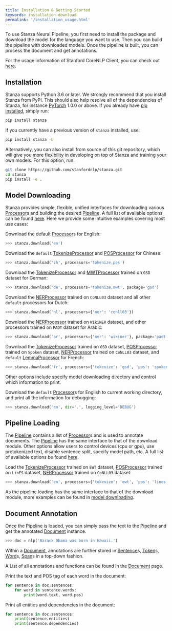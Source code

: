 ```yaml
---
title: Installation & Getting Started
keywords: installation-download
permalink: '/installation_usage.html'
---
```


To use Stanza Neural Pipeline, you first need to install the package and download the model for the language you want to use. Then you can build the pipeline with downloaded models. Once the pipeline is built, you can process the document and get annotations.

For the usage information of Stanford CoreNLP Client, you can check out [here](corenlp_client.md).

## Installation

Stanza supports Python 3.6 or later. We strongly recommend that you install Stanza from PyPI. This should also help resolve all of the dependencies of Stanza, for instance [PyTorch](https://pytorch.org/) 1.0.0 or above. If you already have [pip installed](https://pip.pypa.io/en/stable/installing/), simply run:
```bash
pip install stanza
```

If you currently have a previous version of `stanza` installed, use:
```bash
pip install stanza -U
```

Alternatively, you can also install from source of this git repository, which will give you more flexibility in developing on top of Stanza and training your own models. For this option, run:
```bash
git clone https://github.com/stanfordnlp/stanza.git
cd stanza
pip install -e .
```

## Model Downloading

Stanza provides simple, flexible, unified interfaces for downloading various [Processor](pipeline.md#processors)s and building the desired [Pipeline](pipeline.md#pipeline). A full list of available options can be found [here](models#downloading-and-using-models). Here we provide some intuitive examples covering most use cases:

Download the default [Processor](pipeline.md#processors)s for English:
```python
>>> stanza.download('en')
```

Download the `default` [TokenizeProcessor](tokenize.md) and [POSProcessor](pos.md) for Chinese:
```python
>>> stanza.download('zh', processors='tokenize,pos')
```

Download the [TokenizeProcessor](tokenize.md) and [MWTProcessor](mwt.md) trained on `GSD` dataset for German:
```python
>>> stanza.download('de', processors='tokenize,mwt', package='gsd')
```

Download the [NERProcessor](ner.md) trained on `CoNLL03` dataset and all other `default` processors for Dutch:
```python
>>> stanza.download('nl', processors={'ner': 'conll03'})
```

Download the [NERProcessor](ner.md) trained on `WikiNER` dataset, and other processors trained on `PADT` dataset for Arabic:
```python
>>> stanza.download('ar', processors={'ner': 'wikiner'}, package='padt')
```

Download the [TokenizeProcessor](tokenize.md) trained on `GSD` dataset, [POSProcessor](pos.md) trained on `Spoken` dataset, [NERProcessor](ner.md) trained on `CoNLL03` dataset, and `default` [LemmaProcessor](lemma.md) for French:
```python
>>> stanza.download('fr', processors={'tokenize': 'gsd', 'pos': 'spoken', 'ner': 'conll03', 'lemma': 'default'}, package=None)
```

Other options include specify model downloading directory and control which information to print.

Download the `default` [Processor](pipeline.md#processors)s for English to current working directory, and print all the information for debugging:
```python
>>> stanza.download('en', dir='.', logging_level='DEBUG')
```

## Pipeline Loading

The [Pipeline](pipeline.md#pipeline) contains a list of [Processor](pipeline.md#processors)s and is used to annotate documents. The [Pipeline](pipeline.md#pipeline) has the same interface to that of the download module. Other options allow users to control devices (cpu or gpu), use pretokenized text, disable sentence split, specify model path, etc. A full list of available options be found [here](pipeline.md#options).

Load the [TokenizeProcessor](tokenize.md) trained on `EWT` dataset, [POSProcessor](pos.md) trained on `LinES` dataset, [NERProcessor](ner.md) trained on `CoNLL03` dataset:
```python
>>> stanza.download('en', processors={'tokenize': 'ewt', 'pos': 'lines', 'ner': 'conll03'}, package=None)
```

As the pipeline loading has the same interface to that of the download module, more examples can be found in [model downloading](installation_usage.md#model-downloading).

## Document Annotation

Once the [Pipeline](pipeline.md#pipeline) is loaded, you can simply pass the text to the [Pipeline](pipeline.md#pipeline) and get the annotated [Document](data_objects#document) instance.

```python
>>> doc = nlp('Barack Obama was born in Hawaii.')
```

Within a [Document](data_objects#document), annotations are further stored in [Sentence](data_objects#sentence)s, [Token](data_objects#token)s, [Word](data_objects#word)s, [Span](data_objects#span)s in a top-down fashion.

A List of all annotations and functions can be found in the [Document](data_objects#document) page.

Print the text and POS tag of each word in the document:
```python
for sentence in doc.sentences:
    for word in sentence.words:
        print(word.text, word.pos)
```

Print all entities and dependencies in the document:
```python
for sentence in doc.sentences:
    print(sentence.entities)
    print(sentence.dependencies)
```
